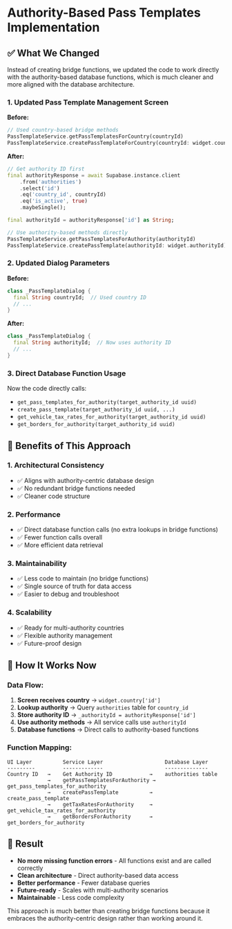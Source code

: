 # Authority-Based Pass Templates Implementation

## ✅ **What We Changed**

Instead of creating bridge functions, we updated the code to work directly with the authority-based database functions, which is much cleaner and more aligned with the database architecture.

### **1. Updated Pass Template Management Screen**

**Before:**
```dart
// Used country-based bridge methods
PassTemplateService.getPassTemplatesForCountry(countryId)
PassTemplateService.createPassTemplateForCountry(countryId: widget.countryId)
```

**After:**
```dart
// Get authority ID first
final authorityResponse = await Supabase.instance.client
    .from('authorities')
    .select('id')
    .eq('country_id', countryId)
    .eq('is_active', true)
    .maybeSingle();

final authorityId = authorityResponse['id'] as String;

// Use authority-based methods directly
PassTemplateService.getPassTemplatesForAuthority(authorityId)
PassTemplateService.createPassTemplate(authorityId: widget.authorityId)
```

### **2. Updated Dialog Parameters**

**Before:**
```dart
class _PassTemplateDialog {
  final String countryId;  // Used country ID
  // ...
}
```

**After:**
```dart
class _PassTemplateDialog {
  final String authorityId;  // Now uses authority ID
  // ...
}
```

### **3. Direct Database Function Usage**

Now the code directly calls:
- `get_pass_templates_for_authority(target_authority_id uuid)`
- `create_pass_template(target_authority_id uuid, ...)`
- `get_vehicle_tax_rates_for_authority(target_authority_id uuid)`
- `get_borders_for_authority(target_authority_id uuid)`

## 🎯 **Benefits of This Approach**

### **1. Architectural Consistency**
- ✅ Aligns with authority-centric database design
- ✅ No redundant bridge functions needed
- ✅ Cleaner code structure

### **2. Performance**
- ✅ Direct database function calls (no extra lookups in bridge functions)
- ✅ Fewer function calls overall
- ✅ More efficient data retrieval

### **3. Maintainability**
- ✅ Less code to maintain (no bridge functions)
- ✅ Single source of truth for data access
- ✅ Easier to debug and troubleshoot

### **4. Scalability**
- ✅ Ready for multi-authority countries
- ✅ Flexible authority management
- ✅ Future-proof design

## 🔧 **How It Works Now**

### **Data Flow:**
1. **Screen receives country** → `widget.country['id']`
2. **Lookup authority** → Query `authorities` table for `country_id`
3. **Store authority ID** → `_authorityId = authorityResponse['id']`
4. **Use authority methods** → All service calls use `authorityId`
5. **Database functions** → Direct calls to authority-based functions

### **Function Mapping:**
```
UI Layer          Service Layer                    Database Layer
---------         -------------                    --------------
Country ID   →    Get Authority ID            →    authorities table
             →    getPassTemplatesForAuthority →    get_pass_templates_for_authority
             →    createPassTemplate          →    create_pass_template
             →    getTaxRatesForAuthority     →    get_vehicle_tax_rates_for_authority
             →    getBordersForAuthority      →    get_borders_for_authority
```

## 🚀 **Result**

- **No more missing function errors** - All functions exist and are called correctly
- **Clean architecture** - Direct authority-based data access
- **Better performance** - Fewer database queries
- **Future-ready** - Scales with multi-authority scenarios
- **Maintainable** - Less code complexity

This approach is much better than creating bridge functions because it embraces the authority-centric design rather than working around it.